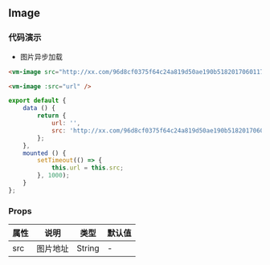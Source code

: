 ## Image

### 代码演示
* 图片异步加载
```html
<vm-image src="http://xx.com/96d8cf0375f64c24a819d50ae190b51820170601175516.jpeg" />

<vm-image :src="url" />
```  

```js
export default {
    data () {
        return {
            url: '',
            src: 'http://xx.com/96d8cf0375f64c24a819d50ae190b51820170601175516.jpeg'
        };
    },
    mounted () {
        setTimeout(() => {
            this.url = this.src;
        }, 1000);
    }
};
```

### Props
属性 | 说明 | 类型 | 默认值
-----|-----|-------|------
src | 图片地址 | String | -
